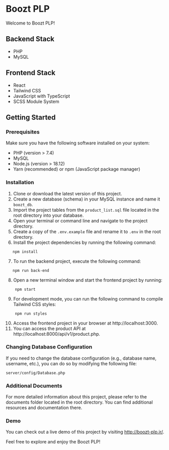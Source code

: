 # Boozt PLP

Welcome to Boozt PLP!

## Backend Stack

- PHP
- MySQL

## Frontend Stack

- React
- Tailwind CSS
- JavaScript with TypeScript
- SCSS Module System

## Getting Started

### Prerequisites

Make sure you have the following software installed on your system:

- PHP (version > 7.4)
- MySQL
- Node.js (version > 18.12)
- Yarn (recommended) or npm (JavaScript package manager)

### Installation

1. Clone or download the latest version of this project.
2. Create a new database (schema) in your MySQL instance and name it `boozt_db`.
3. Import the project tables from the `product_list.sql` file located in the root directory into your database.
4. Open your terminal or command line and navigate to the project directory.
5. Create a copy of the `.env.example` file and rename it to `.env` in the root directory.
6. Install the project dependencies by running the following command:

```shell
   npm install
```

7. To run the backend project, execute the following command:

```shell
   npm run back-end
```

8. Open a new terminal window and start the frontend project by running:

```shell
    npm start
```

9. For development mode, you can run the following command to compile Tailwind CSS styles:

```shell
    npm run styles
```

10. Access the frontend project in your browser at http://localhost:3000.
11. You can access the product API at http://localhost:8000/api/v1/product.php.

### Changing Database Configuration

If you need to change the database configuration (e.g., database name, username, etc.), you can do so by modifying the following file:

```shell
server/config/Database.php
```

### Additional Documents

For more detailed information about this project, please refer to the documents folder located in the root directory. You can find additional resources and documentation there.

### Demo

You can check out a live demo of this project by visiting http://boozt-plp.ir/.

Feel free to explore and enjoy the Boozt PLP!
